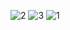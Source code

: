 
![2](https://user-images.githubusercontent.com/91210860/197944068-6eb02504-8468-40fd-88ee-19435ee3e224.png)
![3](https://user-images.githubusercontent.com/91210860/197944086-b2af37ae-f8da-45ec-b29c-433e71b15a36.png)
![1](https://user-images.githubusercontent.com/91210860/197944091-60f72e6c-f3ae-4957-92c1-f76783152f01.png)
